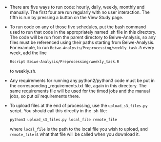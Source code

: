 *   There are five ways to run code: hourly, daily, weekly, monthly and manually. The first four are run regularly with no user interaction. The fifth is run by pressing a button on the View Study page.

*   To run code on any of those five schedules, put the bash command used to run that code in the appropriately named .sh file in this directory. The code will be run from the parent directory to Beiwe-Analysis, so any files must be referenced using their paths starting from Beiwe-Analysis. For example, to run `Beiwe-Analysis/Preprocessing/weekly_task.R` every week, add the line
    ```bash
    Rscript Beiwe-Analysis/Preprocessing/weekly_task.R
    ```
    to weekly.sh.

*   Any requirements for running any python2/python3 code must be put in the corresponding \_requirements.txt file, again in this directory. The same requirements file will be used for the timed jobs and the manual jobs, so put *all* requirements there.

*   To upload files at the end of processing, use the `upload_s3_files.py` script. You should call this directly in the .sh file:
    ```bash
    python3 upload_s3_files.py local_file remote_file
    ```
    where `local_file` is the path to the local file you wish to upload, and `remote_file` is what that file will be called when you download it.
